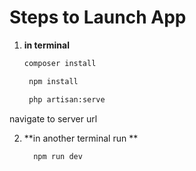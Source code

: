 # Steps to Launch App

1. **in terminal**
   ```bash
   composer install

    npm install

    php artisan:serve
   
navigate to server url


2. **in another terminal run **
   ```bash
     npm run dev

